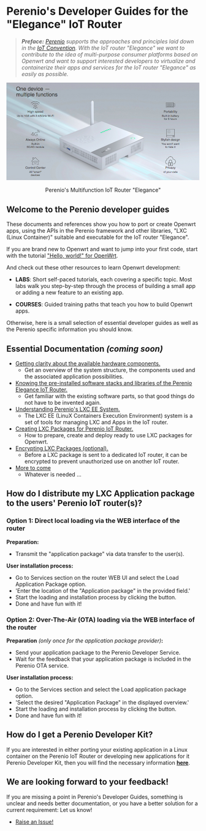 # Perenio's Developer Guides for the "Elegance" IoT Router

> ***Preface:** [Perenio](https://perenio.com/) supports the approaches and principles laid down in the [IoT Convention](https://iot-router.github.io/). With the IoT router "Elegance" we want to contribute to the idea of multi-purpose consumer platforms based on Openwrt and want to support interested developers to virtualize and containerize their apps and services for the IoT router "Elegance" as easily as possible.*

<div align="center">
<img src=/assets/elegance-iot-router.jpg >
<p>Perenio's Multifunction IoT Router "Elegance"</p>
</div>

## Welcome to the Perenio developer guides

These documents and references show you how to port or create Openwrt apps, using the APIs in the Perenio framework and other libraries, "LXC (Linux Container)" suitable and executable for the IoT router "Elegance".

If you are brand new to Openwrt and want to jump into your first code, start with the tutorial ["Hello, world!" for OpenWrt](https://openwrt.org/docs/guide-developer/helloworld/start).

And check out these other resources to learn Openwrt development:

- **LABS**: Short self-paced tutorials, each covering a specific topic. Most labs walk you step-by-step through the process of building a small app or adding a new feature to an existing app.

- **COURSES**: Guided training paths that teach you how to build Openwrt apps.

Otherwise, here is a small selection of essential developer guides as well as the Perenio specific information you should know.

## Essential Documentation *(coming soon)*

- [Getting clarity about the available hardware components.]()
  - Get an overview of the system structure, the components used and the associated application possibilities.
- [Knowing the pre-installed software stacks and libraries of the Perenio Elegance IoT Router.]()
  - Get familiar with the existing software parts, so that good things do not have to be invented again.
- [Understanding Perenio's LXC EE System.]()
  - The LXC EE (LinuX Containers Execution Environment) system is a set of tools for managing LXC and Apps in the IoT router.
- [Creating LXC Packages for Perenio IoT Router.]()
  - How to prepare, create and deploy ready to use LXC packages for Openwrt. 
- [Encrypting LXC Packages (optional).]()
  - Before a LXC package is sent to a dedicated IoT router, it can be encrypted to prevent unauthorized use on another IoT router.
- [More to come]()
  - Whatever is needed ...

## How do I distribute my LXC Application package to the users' Perenio IoT router(s)?

### Option 1: Direct local loading via the WEB interface of the router

**Preparation:**
- Transmit the "application package" via data transfer to the user(s).

**User installation process:**
- Go to Services section on the router WEB UI and select the Load Application Package option.
- 'Enter the location of the "Application package" in the provided field.'
- Start the loading and installation process by clicking the button.
- Done and have fun with it!

### Option 2: Over-The-Air (OTA) loading via the WEB interface of the router

**Preparation** *(only once for the application package provider)***:**
- Send your application package to the Perenio Developer Service.
- Wait for the feedback that your application package is included in the Perenio OTA service.

**User installation process:**
- Go to the Services section and select the Load application package option.
- 'Select the desired "Application Package" in the displayed overview.' 
- Start the loading and installation process by clicking the button.
- Done and have fun with it!

## How do I get a Perenio Developer Kit?

If you are interested in either porting your existing application in a Linux container on the Perenio IoT Router or developing new applications for it Perenio Developer Kit, then you will find the necessary information **[here]()**.

## We are looking forward to your feedback!

If you are missing a point in Perenio's Developer Guides, something is unclear and needs better documentation, or you have a better solution for a current requirement: Let us know!

- [Raise an Issue!](https://github.com/iot-router/perenio.elegance/issues/new/choose)
